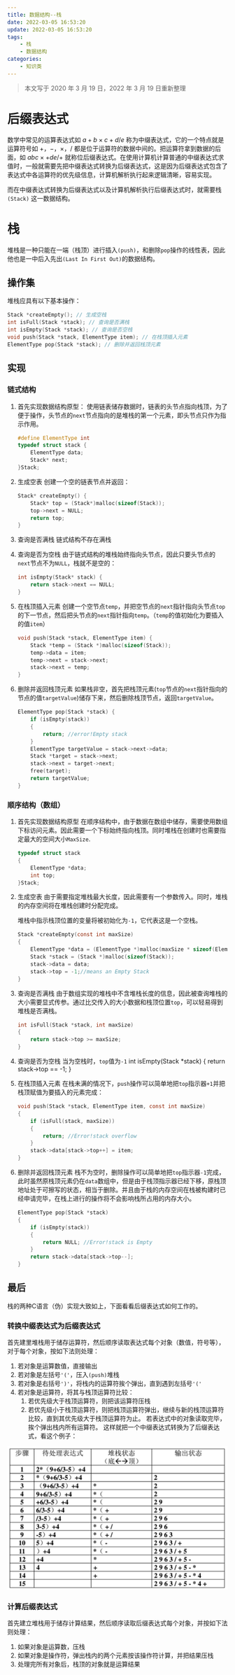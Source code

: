 ```yaml
---
title: 数据结构--栈
date: 2022-03-05 16:53:20
update: 2022-03-05 16:53:20
tags:
    - 栈
    - 数据结构
categories:
    - 知识类
---
```


> 本文写于 2020 年 3 月 19 日，2022 年 3 月 19 日重新整理

<!--more-->

# 后缀表达式

数学中常见的运算表达式如 $a + b \times c + d / e$ 称为中缀表达式，它的一个特点就是运算符号如 $+$，$-$，$\times$，$/$ 都是位于运算符的数据中间的。把运算符拿到数据的后面，如 $abc\times + de / +$ 就称位后缀表达式。在使用计算机计算普通的中缀表达式求值时，一般就需要先把中缀表达式转换为后缀表达式，这是因为后缀表达式包含了表达式中各运算符的优先级信息，计算机解析执行起来逻辑清晰，容易实现。

而在中缀表达式转换为后缀表达式以及计算机解析执行后缀表达式时，就需要栈 `(Stack)` 这一数据结构。

# 栈

堆栈是一种只能在一端（栈顶）进行插入`(push)`，和删除`pop`操作的线性表，因此他也是一中后入先出`(Last In First Out)`的数据结构。

## 操作集

堆栈应具有以下基本操作：

```c
Stack *createEmpty(); // 生成空栈
int isFull(Stack *stack); // 查询是否满栈
int isEmpty(Stack *stack); // 查询是否空栈
void push(Stack *stack, ElementType item); // 在栈顶插入元素
ElementType pop(Stack *stack); // 删除并返回栈顶元素
```

## 实现

### 链式结构

1. 首先实现数据结构原型：
    使用链表储存数据时，链表的头节点指向栈顶，为了便于操作，头节点的`next`节点指向的是堆栈的第一个元素，即头节点只作为指示作用。

    ```c
    #define ElementType int
    typedef struct stack {
        ElementType data;
        Stack* next;
    }Stack;
    ```

2. 生成空表
    创建一个空的链表节点并返回：

    ```c
    Stack* createEmpty() {
        Stack* top = (Stack*)malloc(sizeof(Stack));
        top->next = NULL;
        return top;
    }
    ```
3. 查询是否满栈
    链式结构不存在满栈
4. 查询是否为空栈
    由于链式结构的堆栈始终指向头节点，因此只要头节点的`next`节点不为`NULL`，栈就不是空的：

    ```c
    int isEmpty(Stack* stack) {
        return stack->next == NULL;
    }
    ```
5. 在栈顶插入元素
    创建一个空节点`temp`，并把空节点的`next`指针指向头节点`top`的下一节点，然后把头节点的`next`指针指向`temp`。（`temp`的值初始化为要插入的值`item`）
    ```c
    void push(Stack *stack, ElementType item) {
        Stack *temp = (Stack *)malloc(sizeof(Stack));
        temp->data = item;
        temp->next = stack->next;
        stack->next = temp;
    }
    ```
6. 删除并返回栈顶元素
    如果栈非空，首先把栈顶元素(`top`节点的`next`指针指向的节点的值`targetValue`)储存下来，然后删除栈顶节点，返回`targetValue`。
    ```c
    ElementType pop(Stack *stack) {
        if (isEmpty(stack))
        {
            return; //error!Empty stack
        }
        ElementType targetValue = stack->next->data;
        Stack *target = stack->next;
        stack->next = target->next;
        free(target);
        return targetValue;
    }
    ```

### 顺序结构（数组）

1. 首先实现数据结构原型
    在顺序结构中，由于数据在数组中储存，需要使用数组下标访问元素。因此需要一个下标始终指向栈顶。同时堆栈在创建时也需要指定最大的空间大小`MaxSize`.

    ```c
    typedef struct stack
    {
        ElementType *data;
        int top;
    }Stack;
    ```
2. 生成空表
    由于需要指定堆栈最大长度，因此需要有一个参数传入。同时，堆栈的内存空间将在堆栈创建时分配完成。

    堆栈中指示栈顶位置的变量将被初始化为`-1`，它代表这是一个空栈。
    ```c
    Stack *createEmpty(const int maxSize)
    {
        ElementType *data = (ElementType *)malloc(maxSize * sizeof(ElementType));
        Stack *stack = (Stack *)malloc(sizeof(Stack));
        stack->data = data;
        stack->top = -1;//means an Empty Stack
    }
    ```
3. 查询是否满栈
    由于数组实现的堆栈中不含堆栈长度的信息，因此被查询堆栈的大小需要显式传参。通过比交传入的大小数据和栈顶位置`top`，可以轻易得到堆栈是否满栈。
    ```c
    int isFull(Stack *stack, int maxSize)
    {
        return stack->top >= maxSize;
    }
    ```
4. 查询是否为空栈
    当为空栈时，`top`值为`-1`
    int isEmpty(Stack *stack)
    {
        return stack->top == -1;
    }
5. 在栈顶插入元素
    在栈未满的情况下，`push`操作可以简单地把`top`指示器`+1`并把栈顶赋值为要插入的元素完成：
    ```c
    void push(Stack *stack, ElementType item, const int maxSize)
    {
        if (isFull(stack, maxSize))
        {
            return; //Error!stack overflow
        }
        stack->data[stack->top++] = item;
    }
    ```
6. 删除并返回栈顶元素
    栈不为空时，删除操作可以简单地把`top`指示器`-1`完成，此时虽然原栈顶元素仍在`data`数组中，但是由于栈顶指示器已经下移，原栈顶地址处于可擦写的状态，相当于删除。并且由于栈的内存空间在栈被构建时已经申请完毕，在栈上进行的操作将不会影响栈所占用的内存大小。
    ```c
    ElementType pop(Stack *stack)
    {
        if (isEmpty(stack))
        {
            return NULL; //Error!stack is Empty
        }
        return stack->data[stack->top--];
    }
    ```

## 最后

栈的两种C语言（伪）实现大致如上，下面看看后缀表达式如何工作的。

### 转换中缀表达式为后缀表达式

首先建里堆栈用于储存运算符，然后顺序读取表达式每个对象（数值，符号等），对于每个对象，按如下法则处理：

1. 若对象是运算数值，直接输出
2. 若对象是左括号`'('`，压入`(push)`堆栈
3. 若对象是右括号`')'`，将栈内的运算符挨个弹出，直到遇到左括号`'('`
4. 若对象是运算符，将其与栈顶运算符比较：
   1. 若优先级大于栈顶运算符，则把该运算符压栈
   2. 若优先级小于栈顶运算符，则把栈顶运算符弹出，继续与新的栈顶运算符比较，直到其优先级大于栈顶运算符为止。
若表达式中的对象读取完毕，挨个弹出栈内所有运算符。
这样就把一个中缀表达式转换为了后缀表达式，看这个例子：

![](数据结构-栈/1.png)

### 计算后缀表达式

首先建立堆栈用于储存计算结果，然后顺序读取后缀表达式每个对象，并按如下法则处理：

1. 如果对象是运算数，压栈
2. 如果对象是操作符，弹出栈内的两个元素按该操作符计算，并把结果压栈
3. 处理完所有对象后，栈顶的对象就是运算结果